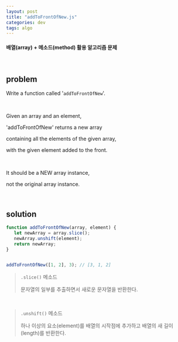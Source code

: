 ```yaml
---
layout: post
title: "addToFrontOfNew.js"
categories: dev
tags: algo
---
```


#### 배열(array) + 메소드(method) 활용 알고리즘 문제

<br>

## problem

Write a function called '`addToFrontOfNew`'.

<br>

Given an array and an element,

'addToFrontOfNew' returns a new array

containing all the elements of the given array,

with the given element added to the front.

<br>

It should be a NEW array instance,

not the original array instance.

<br>

## solution

```javascript
function addToFrontOfNew(array, element) {
   let newArray = array.slice();
   newArray.unshift(element);
   return newArray;
}


addToFrontOfNew([1, 2], 3);	// [3, 1, 2]
```

> `.slice()` 메소드
>
> 문자열의 일부를 추출하면서 새로운 문자열을 반환한다.

<br>

> `.unshift()` 메소드
>
> 하나 이상의 요소(element)를 배열의 시작점에 추가하고 배열의 새 길이(length)를 반환한다.

<br>